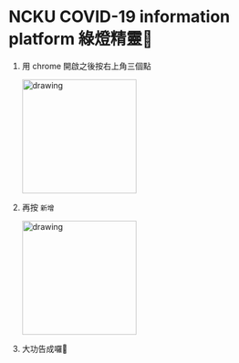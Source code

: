 # NCKU COVID-19 information platform 綠燈精靈🐢

1. 用 chrome 開啟之後按右上角三個點
   
   <img src="https://i.imgur.com/jX3xCCF.jpg" alt="drawing" width="200"/>

2. 再按 `新增`

    <img src="https://i.imgur.com/1echsON.jpg" alt="drawing" width="200"/>

3. 大功告成囉🐢

